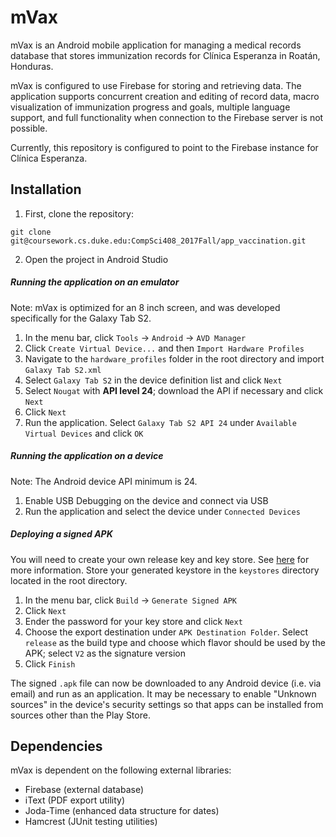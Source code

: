 # mVax

mVax is an Android mobile application for managing a medical records database that stores immunization records for Clínica Esperanza in Roatán, Honduras.

mVax is configured to use Firebase for storing and retrieving data. The application supports concurrent creation and editing of record data, macro visualization of immunization progress and goals, multiple language support, and full functionality when connection to the Firebase server is not possible.

Currently, this repository is configured to point to the Firebase instance for Clínica Esperanza.


[//]: # (change above to reflect instructions for configuring for any Firebase instance)

## Installation

1. First, clone the repository:

`git clone git@coursework.cs.duke.edu:CompSci408_2017Fall/app_vaccination.git`

2. Open the project in Android Studio

##### Running the application on an emulator 

Note: mVax is optimized for an 8 inch screen, and was developed specifically for the Galaxy Tab S2.

1. In the menu bar, click `Tools` &rarr; `Android` &rarr; `AVD Manager`
2. Click `Create Virtual Device...` and then `Import Hardware Profiles`
3. Navigate to the `hardware_profiles` folder in the root directory and import `Galaxy Tab S2.xml`
4. Select `Galaxy Tab S2` in the device definition list and click `Next`
5. Select `Nougat` with **API level 24**; download the API if necessary and click `Next`
6. Click `Next`
7. Run the application. Select `Galaxy Tab S2 API 24` under `Available Virtual Devices` and click `OK`

##### Running the application on a device

Note: The Android device API minimum is 24.

1. Enable USB Debugging on the device and connect via USB
2. Run the application and select the device under `Connected Devices`

##### Deploying a signed APK

You will need to create your own release key and key store. See [here](https://developer.android.com/studio/publish/app-signing.html) for more information. Store your generated keystore in the `keystores` directory located in the root directory.
1. In the menu bar, click `Build` &rarr; `Generate Signed APK`
2. Click `Next`
3. Ender the password for your key store and click `Next`
4. Choose the export destination under `APK Destination Folder`. Select `release` as the build type and choose which flavor should be used by the APK; select `V2` as the signature version
5. Click `Finish`

The signed `.apk` file can now be downloaded to any Android device (i.e. via email) and run as an application. It may be necessary to enable "Unknown sources" in the device's security settings so that apps can be installed from sources other than the Play Store.

## Dependencies

mVax is dependent on the following external libraries:

* Firebase (external database)
* iText (PDF export utility)
* Joda-Time (enhanced data structure for dates)
* Hamcrest (JUnit testing utilities)